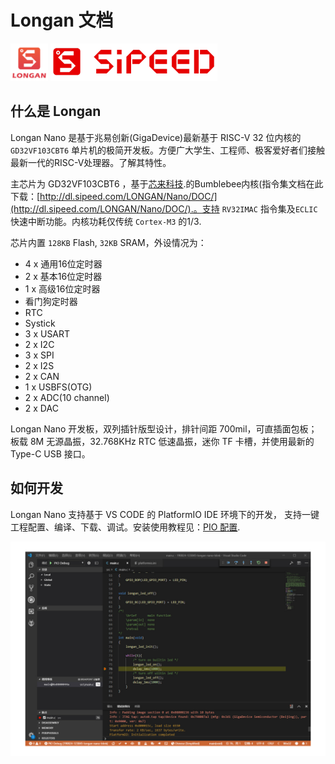 Longan 文档
======

<div class="title_pic">
    <img src="../assets/sipeed_longan_logo.jpg" height="60">  <img src="../assets/icon_sipeed2.png"  height="60">
</div>




## 什么是 Longan

Longan Nano 是基于兆易创新(GigaDevice)最新基于 RISC-V 32 位内核的`GD32VF103CBT6` 单片机的极简开发板。方便广大学生、工程师、极客爱好者们接触最新一代的RISC-V处理器。了解其特性。

主芯片为 GD32VF103CBT6 ，基于[芯来科技](http://www.nucleisys.com/).的Bumblebee内核(指令集文档在此下载：[http://dl.sipeed.com/LONGAN/Nano/DOC/](http://dl.sipeed.com/LONGAN/Nano/DOC/).。支持 `RV32IMAC` 指令集及`ECLIC` 快速中断功能。内核功耗仅传统 `Cortex-M3` 的1/3. 

芯片内置 `128KB` Flash, `32KB` SRAM，外设情况为：
* 4 x 通用16位定时器
* 2 x 基本16位定时器
* 1 x 高级16位定时器
* 看门狗定时器
* RTC
* Systick
* 3 x USART
* 2 x I2C
* 3 x SPI
* 2 x I2S
* 2 x CAN
* 1 x USBFS(OTG)
* 2 x ADC(10 channel)
* 2 x DAC

Longan Nano 开发板，双列插针版型设计，排针间距 700mil，可直插面包板；板载 8M 无源晶振，32.768KHz RTC 低速晶振，迷你 TF 卡槽，并使用最新的 Type-C USB 接口。

## 如何开发

Longan Nano 支持基于 VS CODE 的 PlatformIO IDE 环境下的开发， 支持一键工程配置、编译、下载、调试。安装使用教程见：[PIO 配置](./get_started/pio.md).

![pio_debug](../assets/longan_pio_debug.jpg)


